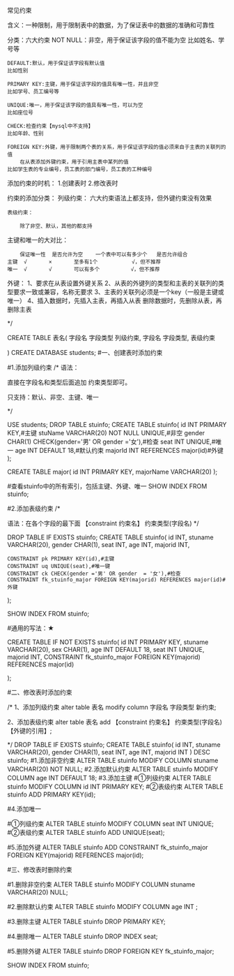 常见约束




含义：一种限制，用于限制表中的数据，为了保证表中的数据的准确和可靠性


分类：六大约束
	NOT NULL：非空，用于保证该字段的值不能为空
	比如姓名、学号等
	
	DEFAULT:默认，用于保证该字段有默认值
	比如性别
	
	PRIMARY KEY:主键，用于保证该字段的值具有唯一性，并且非空
	比如学号、员工编号等
	
	UNIQUE:唯一，用于保证该字段的值具有唯一性，可以为空
	比如座位号
	
	CHECK:检查约束【mysql中不支持】
	比如年龄、性别
	
	FOREIGN KEY:外键，用于限制两个表的关系，用于保证该字段的值必须来自于主表的关联列的值
		在从表添加外键约束，用于引用主表中某列的值
	比如学生表的专业编号，员工表的部门编号，员工表的工种编号


添加约束的时机：
	1.创建表时
	2.修改表时


约束的添加分类：
	列级约束：
		六大约束语法上都支持，但外键约束没有效果
		
	表级约束：
		
		除了非空、默认，其他的都支持


主键和唯一的大对比：

		保证唯一性  是否允许为空    一个表中可以有多少个   是否允许组合
	主键	√		×		至多有1个           √，但不推荐
	唯一	√		√		可以有多个          √，但不推荐
外键：
	1、要求在从表设置外键关系
	2、从表的外键列的类型和主表的关联列的类型要求一致或兼容，名称无要求
	3、主表的关联列必须是一个key（一般是主键或唯一）
	4、插入数据时，先插入主表，再插入从表
	删除数据时，先删除从表，再删除主表


*/

CREATE TABLE 表名(
	字段名 字段类型 列级约束,
	字段名 字段类型,
	表级约束

)
CREATE DATABASE students;
#一、创建表时添加约束

#1.添加列级约束
/*
语法：

直接在字段名和类型后面追加 约束类型即可。

只支持：默认、非空、主键、唯一



*/

USE students;
DROP TABLE stuinfo;
CREATE TABLE stuinfo(
	id INT PRIMARY KEY,#主键
	stuName VARCHAR(20) NOT NULL UNIQUE,#非空
	gender CHAR(1) CHECK(gender='男' OR gender ='女'),#检查
	seat INT UNIQUE,#唯一
	age INT DEFAULT  18,#默认约束
	majorId INT REFERENCES major(id)#外键
);


CREATE TABLE major(
	id INT PRIMARY KEY,
	majorName VARCHAR(20)
);

#查看stuinfo中的所有索引，包括主键、外键、唯一
SHOW INDEX FROM stuinfo;


#2.添加表级约束
/*

语法：在各个字段的最下面
 【constraint 约束名】 约束类型(字段名) 
*/

DROP TABLE IF EXISTS stuinfo;
CREATE TABLE stuinfo(
	id INT,
	stuname VARCHAR(20),
	gender CHAR(1),
	seat INT,
	age INT,
	majorid INT,
	
	CONSTRAINT pk PRIMARY KEY(id),#主键
	CONSTRAINT uq UNIQUE(seat),#唯一键
	CONSTRAINT ck CHECK(gender ='男' OR gender  = '女'),#检查
	CONSTRAINT fk_stuinfo_major FOREIGN KEY(majorid) REFERENCES major(id)#外键

);





SHOW INDEX FROM stuinfo;



#通用的写法：★

CREATE TABLE IF NOT EXISTS stuinfo(
	id INT PRIMARY KEY,
	stuname VARCHAR(20),
	sex CHAR(1),
	age INT DEFAULT 18,
	seat INT UNIQUE,
	majorid INT,
	CONSTRAINT fk_stuinfo_major FOREIGN KEY(majorid) REFERENCES major(id)

);



#二、修改表时添加约束

/*
1、添加列级约束
alter table 表名 modify column 字段名 字段类型 新约束;

2、添加表级约束
alter table 表名 add 【constraint 约束名】 约束类型(字段名) 【外键的引用】;


*/
DROP TABLE IF EXISTS stuinfo;
CREATE TABLE stuinfo(
	id INT,
	stuname VARCHAR(20),
	gender CHAR(1),
	seat INT,
	age INT,
	majorid INT
)
DESC stuinfo;
#1.添加非空约束
ALTER TABLE stuinfo MODIFY COLUMN stuname VARCHAR(20)  NOT NULL;
#2.添加默认约束
ALTER TABLE stuinfo MODIFY COLUMN age INT DEFAULT 18;
#3.添加主键
#①列级约束
ALTER TABLE stuinfo MODIFY COLUMN id INT PRIMARY KEY;
#②表级约束
ALTER TABLE stuinfo ADD PRIMARY KEY(id);

#4.添加唯一

#①列级约束
ALTER TABLE stuinfo MODIFY COLUMN seat INT UNIQUE;
#②表级约束
ALTER TABLE stuinfo ADD UNIQUE(seat);


#5.添加外键
ALTER TABLE stuinfo ADD CONSTRAINT fk_stuinfo_major FOREIGN KEY(majorid) REFERENCES major(id); 

#三、修改表时删除约束

#1.删除非空约束
ALTER TABLE stuinfo MODIFY COLUMN stuname VARCHAR(20) NULL;

#2.删除默认约束
ALTER TABLE stuinfo MODIFY COLUMN age INT ;

#3.删除主键
ALTER TABLE stuinfo DROP PRIMARY KEY;

#4.删除唯一
ALTER TABLE stuinfo DROP INDEX seat;

#5.删除外键
ALTER TABLE stuinfo DROP FOREIGN KEY fk_stuinfo_major;

SHOW INDEX FROM stuinfo;




